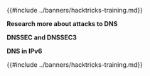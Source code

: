 {{#include ../banners/hacktricks-training.md}}

**Research more about attacks to DNS**

**DNSSEC and DNSSEC3**

**DNS in IPv6**

{{#include ../banners/hacktricks-training.md}}




